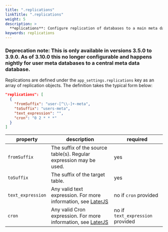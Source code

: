 ```yaml
---
title: ".replications"
linkTitle: ".replications"
weight: 5
description: >
  **eplications**: Configure replication of databases to a main meta database.
keywords: replications
---
```



### Deprecation note: This is only available in versions 3.5.0 to 3.9.0. As of 3.10.0 this no longer configurable and happens nightly for user meta databases to a central meta data database. 

Replications are defined under the `app_settings.replications` key as an array of replication objects. The definition takes the typical form below:


```json
"replications": [
  {
    "fromSuffix": "user-[^\\-]+-meta",
    "toSuffix": "users-meta",
    "text_expression": "",
    "cron": "0 2 * * *"
  }
]
```
|property|description|required|
|-------|---------|----------|
|`fromSuffix`|The suffix of the source table(s). Regular expression may be used.|yes|
|`toSuffix`|The suffix of the target table.|yes|
|`text_expression`|Any valid text expression. For more information, see [LaterJS](https://bunkat.github.io/later/parsers.html#text)|no if `cron` provided|
|`cron`|Any valid Cron expression. For more information, see [LaterJS](https://bunkat.github.io/later/parsers.html#cron)|no if `text_expression` provided|